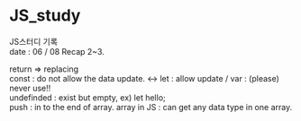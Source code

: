 # JS_study
JS스터디 기록  
date : 06 / 08 Recap 2~3. 

return => replacing  
const : do not allow the data update. <-> let : allow update  / var : (please) never use!!  
undefinded : exist but empty, ex) let hello;  
push : in to the end of array. 
array in JS : can get any data type in one array.  


